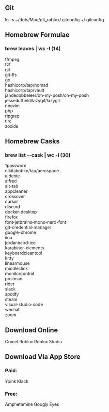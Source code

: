 ## Git

ln -s ~/dots/Mac/git_roblox/.gitconfig ~/.gitconfig

## Homebrew Formulae

### brew leaves | wc -l (14)

ffmpeg \
fzf \
git \
git-lfs \
go \
hashicorp/tap/nomad \
hashicorp/tap/vault \
jandedobbeleer/oh-my-posh/oh-my-posh \
jesseduffield/lazygit/lazygit \
neovim \
php \
ripgrep \
tlrc \
zoxide

## Homebrew Casks

### brew list --cask | wc -l (30)

1password \
nikitabobko/tap/aerospace \
aldente \
alfred \
alt-tab \
appcleaner \
crossover \
cursor \
discord \
docker-desktop \
firefox \
font-jetbrains-mono-nerd-font \
git-credential-manager \
google-chrome \
iina \
jordanbaird-ice \
karabiner-elements \
keyboardcleantool \
kitty \
linearmouse \
middleclick \
monitorcontrol \
postman \
rider \
slack \
spotify \
steam \
visual-studio-code \
wechat \
zoom

## Download Online

Comet
Roblox
Roblox Studio

## Download Via App Store

### Paid:

Yoink
Klack

### Free:

Amphetamine
Googly Eyes
